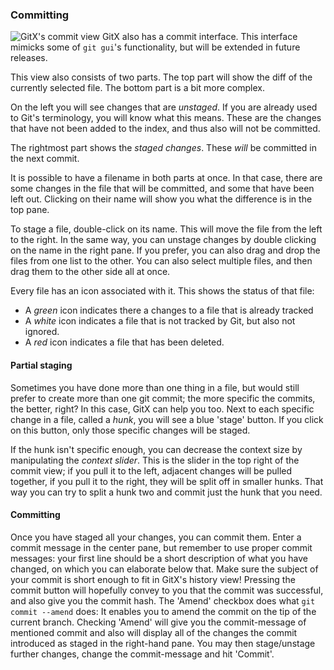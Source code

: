 ### Committing

![GitX's commit view](images/UserManual/commitview.png "The Commit View") GitX
also has a commit interface. This interface mimicks some of `git gui`'s
functionality, but will be extended in future releases.

This view also consists of two parts. The top part will show the diff of the
currently selected file. The bottom part is a bit more complex.

On the left you will see changes that are _unstaged_. If you are already used to Git's terminology, you will know what this means. These are the changes that have not been added to the index, and thus also will not be committed.

The rightmost part shows the _staged changes_. These _will_ be committed in the next commit.

It is possible to have a filename in both parts at once. In that case, there are some changes in the file that will be committed, and some that have been left out. Clicking on their name will show you what the difference is in the top pane.

To stage a file, double-click on its name. This will move the file from the left to the right. In the same way, you can unstage changes by double clicking on the name in the right pane. If you prefer, you can also drag and drop the files from one list to the other. You can also select multiple files, and then drag them to the other side all at once.

Every file has an icon associated with it. This shows the status of that file:

* A _green_ icon indicates there a changes to a file that is already tracked
* A _white_ icon indicates a file that is not tracked by Git, but also not ignored.
* A _red_ icon indicates a file that has been deleted.

#### Partial staging

Sometimes you have done more than one thing in a file, but would still prefer to create more than one git commit; the more specific the commits, the better, right? In this case, GitX can help you too. Next to each specific change in a file, called a _hunk_, you will see a blue 'stage' button. If you click on this button, only those specific changes will be staged.

If the hunk isn't specific enough, you can decrease the context size by manipulating the _context slider_. This is the slider in the top right of the commit view; if you pull it to the left, adjacent changes will be pulled together, if you pull it to the right, they will be split off in smaller hunks. That way you can try to split a hunk two and commit just the hunk that you need.

#### Committing

Once you have staged all your changes, you can commit them. Enter a commit message in the center pane, but remember to use proper commit messages: your first line should be a short description of what you have changed, on which you can elaborate below that. Make sure the subject of your commit is short enough to fit in GitX's history view! Pressing the commit button will hopefully convey to you that the commit was successful, and also give you the commit hash.
The 'Amend' checkbox does what `git commit --amend` does: It enables you to amend the commit on the tip of the current branch. Checking 'Amend' will give you the commit-message of mentioned commit and also will display all of the changes the commit introduced as staged in the right-hand pane. You may then stage/unstage further changes, change the commit-message and hit 'Commit'.
